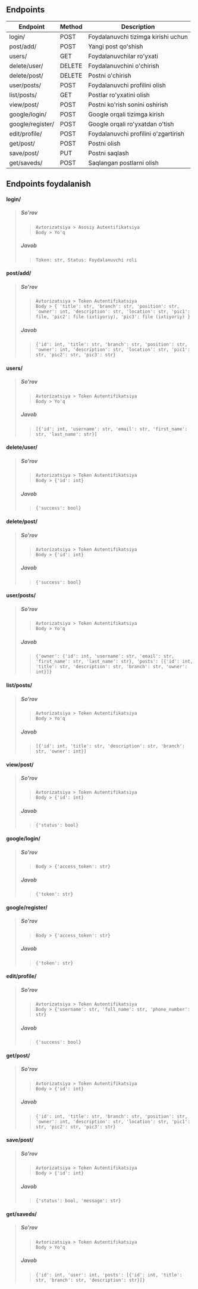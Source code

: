 ## Endpoints

| Endpoint           | Method | Description                                 |
|--------------------|--------|---------------------------------------------|
| login/             | POST   | Foydalanuvchi tizimga kirishi uchun         |
| post/add/          | POST   | Yangi post qo'shish                         |
| users/             | GET    | Foydalanuvchilar ro'yxati                   |
| delete/user/       | DELETE | Foydalanuvchini o'chirish                   |
| delete/post/       | DELETE | Postni o'chirish                            |
| user/posts/        | POST   | Foydalanuvchi profilini olish               |
| list/posts/        | GET    | Postlar ro'yxatini olish                    |
| view/post/         | POST   | Postni ko'rish sonini oshirish              |
| google/login/      | POST   | Google orqali tizimga kirish                |
| google/register/   | POST   | Google orqali ro'yxatdan o'tish             |
| edit/profile/      | POST   | Foydalanuvchi profilini o'zgartirish        |
| get/post/          | POST   | Postni olish                                |
| save/post/         | PUT    | Postni saqlash                              |
| get/saveds/        | POST   | Saqlangan postlarni olish                   |

## Endpoints foydalanish

#### login/
> ##### So'rov
>> `Avtorizatsiya > Asosiy Autentifikatsiya` <br/> `Body > Yo'q`
> ##### Javob
>> `Token: str, Status: Foydalanuvchi roli`

#### post/add/
> ##### So'rov
>> `Avtorizatsiya > Token Autentifikatsiya` <br/> `Body > { 'title': str, 'branch': str, 'position': str, 'owner': int, 'description': str, 'location': str, 'pic1': file, 'pic2': file (ixtiyoriy), 'pic3': file (ixtiyoriy) }`
> ##### Javob
>> `{'id': int, 'title': str, 'branch': str, 'position': str, 'owner': int, 'description': str, 'location': str, 'pic1': str, 'pic2': str, 'pic3': str}`

#### users/
> ##### So'rov
>> `Avtorizatsiya > Token Autentifikatsiya` <br/> `Body > Yo'q`
> ##### Javob
>> `[{'id': int, 'username': str, 'email': str, 'first_name': str, 'last_name': str}]`

#### delete/user/
> ##### So'rov
>> `Avtorizatsiya > Token Autentifikatsiya` <br/> `Body > {'id': int}`
> ##### Javob
>> `{'success': bool}`

#### delete/post/
> ##### So'rov
>> `Avtorizatsiya > Token Autentifikatsiya` <br/> `Body > {'id': int}`
> ##### Javob
>> `{'success': bool}`

#### user/posts/
> ##### So'rov
>> `Avtorizatsiya > Token Autentifikatsiya` <br/> `Body > Yo'q`
> ##### Javob
>> `{'owner': {'id': int, 'username': str, 'email': str, 'first_name': str, 'last_name': str}, 'posts': [{'id': int, 'title': str, 'description': str, 'branch': str, 'owner': int}]}`

#### list/posts/
> ##### So'rov
>> `Avtorizatsiya > Token Autentifikatsiya` <br/> `Body > Yo'q`
> ##### Javob
>> `[{'id': int, 'title': str, 'description': str, 'branch': str, 'owner': int}]`

#### view/post/
> ##### So'rov
>> `Avtorizatsiya > Token Autentifikatsiya` <br/> `Body > {'id': int}`
> ##### Javob
>> `{'status': bool}`

#### google/login/
> ##### So'rov
>> `Body > {'access_token': str}`
> ##### Javob
>> `{'token': str}`

#### google/register/
> ##### So'rov
>> `Body > {'access_token': str}`
> ##### Javob
>> `{'token': str}`

#### edit/profile/
> ##### So'rov
>> `Avtorizatsiya > Token Autentifikatsiya` <br/> `Body > {'username': str, 'full_name': str, 'phone_number': str}`
> ##### Javob
>> `{'success': bool}`

#### get/post/
> ##### So'rov
>> `Avtorizatsiya > Token Autentifikatsiya` <br/> `Body > {'id': int}`
> ##### Javob
>> `{'id': int, 'title': str, 'branch': str, 'position': str, 'owner': int, 'description': str, 'location': str, 'pic1': str, 'pic2': str, 'pic3': str}`

#### save/post/
> ##### So'rov
>> `Avtorizatsiya > Token Autentifikatsiya` <br/> `Body > {'id': int}`
> ##### Javob
>> `{'status': bool, 'message': str}`

#### get/saveds/
> ##### So'rov
>> `Avtorizatsiya > Token Autentifikatsiya` <br/> `Body > Yo'q`
> ##### Javob
>> `{'id': int, 'user': int, 'posts': [{'id': int, 'title': str, 'branch': str, 'description': str}]}`
